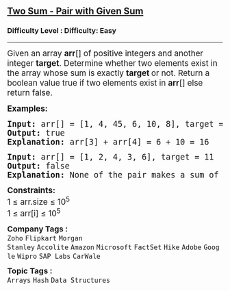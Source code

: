 <h2><a href="https://www.geeksforgeeks.org/problems/key-pair5616/1?page=2&category=Arrays&company=Amazon&sortBy=submissions">Two Sum - Pair with Given Sum</a></h2><h3>Difficulty Level : Difficulty: Easy</h3><hr><div class="problems_problem_content__Xm_eO"><p><span style="font-size: 14pt;">Given an array <strong>arr</strong>[] of positive integers and another integer <strong>target</strong>. Determine whether two elements exist in the array whose sum is exactly <strong>target </strong></span><span style="font-size: 18.6667px;">or not</span><span style="font-size: 14pt;">. Return a boolean value true if two elements exist in <strong>arr</strong>[] else return false.</span></p>
<p><span style="font-size: 14pt;"><strong>Examples:</strong></span></p>
<pre><span style="font-size: 14pt;"><strong>Input: </strong>arr[] = [1, 4, 45, 6, 10, 8], target = 16
<strong>Output: </strong>true
<strong>Explanation:</strong> arr[3] + arr[4] = 6 + 10 = 16</span></pre>
<pre><span style="font-size: 14pt;"><strong>Input: </strong>arr[] = [1, 2, 4, 3, 6], target = 11
<strong>Output:</strong> false
<strong>Explanation:</strong> None of the pair makes a sum of 11</span></pre>
<p><span style="font-size: 14pt;"><strong>Constraints:</strong><br>1 ≤ arr.size ≤ 10<sup>5</sup><br>1 ≤ arr[i] ≤ 10<sup>5</sup></span></p></div><p><span style=font-size:18px><strong>Company Tags : </strong><br><code>Zoho</code>&nbsp;<code>Flipkart</code>&nbsp;<code>Morgan Stanley</code>&nbsp;<code>Accolite</code>&nbsp;<code>Amazon</code>&nbsp;<code>Microsoft</code>&nbsp;<code>FactSet</code>&nbsp;<code>Hike</code>&nbsp;<code>Adobe</code>&nbsp;<code>Google</code>&nbsp;<code>Wipro</code>&nbsp;<code>SAP Labs</code>&nbsp;<code>CarWale</code>&nbsp;<br><p><span style=font-size:18px><strong>Topic Tags : </strong><br><code>Arrays</code>&nbsp;<code>Hash</code>&nbsp;<code>Data Structures</code>&nbsp;